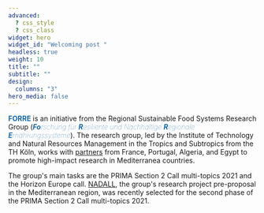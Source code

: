 ```yaml
---
advanced:
  ? css_style
  ? css_class
widget: hero
widget_id: "Welcoming post "
headless: true
weight: 10
title: ""
subtitle: ""
design:
  columns: "3"
hero_media: false
---
```

<span style='color:#1768a6; font-size:100%; font-weight:600'>**FORRE**</span> is an initiative from the Regional Sustainable Food Systems Research Group (<span style='color:#1768a6; font-size:100%; font-weight:100'>_**Fo**rschung für **R**esiliente und Nachhaltige **R**egionale **E**rnährungssysteme_</span>). The research group, led by the Institute of Technology and Natural Resources Management in the Tropics and Subtropics from the TH Köln, works with [partners](partners) from France, Portugal, Algeria, and Egypt to promote high-impact research in Mediterranea countries.  

The group's main tasks are the PRIMA Section 2 Call multi-topics 2021 and the Horizon Europe call. [NADALL](nadall-project), the group's research project pre-proposal in the Mediterranean region, was recently selected for the second phase of the PRIMA Section 2 Call multi-topics 2021. 
